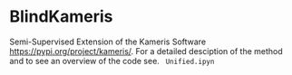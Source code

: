 # BlindKameris
Semi-Supervised Extension of the Kameris Software https://pypi.org/project/kameris/. For a detailed desciption of the method and to see an overview of the code see. ``` Unified.ipyn```
